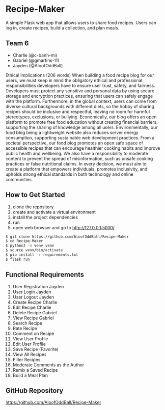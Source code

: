# Recipe-Maker
A simple Flask web app that allows users to share food recipes. 
Users can log in, create recipes, build a collection, and plan meals.

## Team 6
- Charlie (@c-banh-mi)
- Gabriel (@gmartins-11)
- Jayden (@AloofOddBall)

Ethical Implications (206 words)
When building a food recipe blog for our users, we must keep in mind the obligatory ethical and professional responsibilities 
developers have to ensure user trust, safety, and fairness. Developers must protect any sensitive and personal data by using 
secure storage and encryption practices, ensuring that users can safely engage with the platform. Furthermore, in the global context, 
users can come from diverse cultural backgrounds with different diets, so the hobby of sharing recipes should be inclusive and respectful, 
leaving no room for harmful stereotypes, exclusions, or bullying. Economically, our blog offers an open platform to promote free food education 
without creating financial barriers, supporting the sharing of knowledge among all users. Environmentally, our food blog being a lightweight 
website also reduces server energy consumption, supporting sustainable web development practices. From a societal perspective, our food blog 
promotes an open safe space of accessible recipes that can encourage healthier cooking habits and improve public health and wellbeing. 
We also have a responsibility to moderate content to prevent the spread of misinformation, such as unsafe cooking practices or false nutritional claims. 
In every decision, we must aim to create a platform that empowers individuals, promotes inclusivity, and upholds strong ethical standards in 
both technology and online communities.

## How to Get Started
1. clone the repository
2. create and activate a virtual environment
3. install the project dependencies
4. run
5. open web browser and go to http://127.0.0.1:5000/
```bash
$ git clone https://github.com/AloofOddBall/Recipe-Maker
$ cd Recipe-Maker
$ python3 -m venv venv
$ source venv/bin/activate
$ pip install -r requirements.txt
$ flask run
```

## Functional Requirements
1. User Registration			Jayden
2. User Login				Jayden
3. User Logout				Jayden
4. Create Recipe			Charlie
5. Edit Recipe				Charlie
6. Delete Recipe			Gabriel
7. View Recipe				Gabriel
8. Search Recipe
9. Rate Recipe
10. Comment on Recipe
11. View User Profile
12. Edit User Profile 
13. Save Recipe (Favorite) 
14. View All Recipes
15. Filter Recipes
16. Moderate Comments as the Author
17. Remix a Saved Recipe
18. Build a Meal Plan

## GitHub Repository
https://github.com/AloofOddBall/Recipe-Maker
